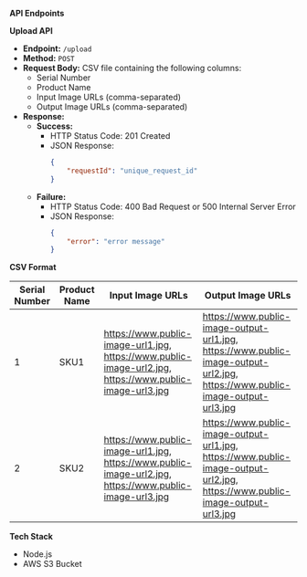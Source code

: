 **API Endpoints**

**Upload API**

* **Endpoint:** `/upload`
* **Method:** `POST`
* **Request Body:** CSV file containing the following columns:
    * Serial Number
    * Product Name
    * Input Image URLs (comma-separated)
    * Output Image URLs (comma-separated)
* **Response:**
    * **Success:**
        * HTTP Status Code: 201 Created
        * JSON Response:
            ```json
            {
                "requestId": "unique_request_id"
            }
            ```
    * **Failure:**
        * HTTP Status Code: 400 Bad Request or 500 Internal Server Error
        * JSON Response:
            ```json
            {
                "error": "error message"
            }
            ```

**CSV Format**

| Serial Number | Product Name | Input Image URLs                                                                             | Output Image URLs                                                                              |
|---------------|--------------|------------------------------------------------------------------------------------------------|-------------------------------------------------------------------------------------------------|
| 1             | SKU1         | https://www.public-image-url1.jpg, https://www.public-image-url2.jpg, https://www.public-image-url3.jpg | https://www.public-image-output-url1.jpg, https://www.public-image-output-url2.jpg, https://www.public-image-output-url3.jpg |
| 2             | SKU2         | https://www.public-image-url1.jpg, https://www.public-image-url2.jpg, https://www.public-image-url3.jpg | https://www.public-image-output-url1.jpg, https://www.public-image-output-url2.jpg, https://www.public-image-output-url3.jpg |

**Tech Stack**

* Node.js
* AWS S3 Bucket

